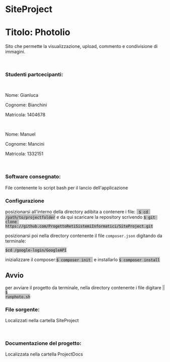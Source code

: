 # SiteProject

<h1>Titolo: Photolio</h1>
<p>Sito che permette la visualizzazione, upload, commento e condivisione di immagini.</p>
</br>
<h3>Studenti partcecipanti:</h3>
</br>
<p> Nome: Gianluca</p>
<p> Cognome: Bianchini</p>
<p> Matricola: 1404678</p>
</br>
<p> Nome: Manuel</p>
<p> Cognome: Mancini</p>
<p> Matricola: 1332151</p>
</br>
<h3>Software consegnato:</h3>
<p>File contenente lo script bash per il lancio dell'applicazione</p>

<h3>Configurazione</h3>

<p>posizionarsi all'interno della directory adibita a contenere i file: <span style="background-color: #9999;"><code style="font-size:12px;"> $ cd /path/to/projectfolder</code></span> e da qui scaricare la repository scrivendo <code style="font-size:12px;"><span style="background-color: #9999;">$ git clone https://github.com/ProgettoRetiSistemiInformatici/SiteProject.git</span></code></p>
<p>posizionarsi poi nella directory contenente il file <code style="font-size:12px;">composer.json</code> digitando da terminale:</p>
<p><span style="background-color: #9999;"><code style="font-size:12px;">$cd /google-login/GoogleAPI</code></span></p>
<p>inizializzare il composer:<span style="background-color: #9999;"><code style="font-size:12px;">$ composer init </code></span> e installarlo <span style="background-color: #9999;"><code style="font-size:12px;">$ composer install</code></span></p>
<h2>Avvio</h2>

per avviare il progetto da terminale, nella directory contenente i file digitare <span style="background-color: #9999;"><code style="font-size:12px;"> $ runphoto.sh</code></span>

<h3>File sorgente: </h3>
<p>Localizzati nella cartella SiteProject</p>
</br>
<h3>Documentazione del progetto: </h3>
<p>Localizzata nella cartella ProjectDocs</p>
